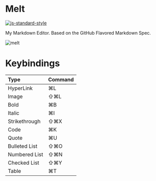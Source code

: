 # Melt

[![js-standard-style](https://img.shields.io/badge/code%20style-standard-brightgreen.svg)](http://standardjs.com)

My Markdown Editor.
Based on the GitHub Flavored Markdown Spec.

![melt](https://user-images.githubusercontent.com/5030713/128953205-125fa953-d981-4319-baff-448d10baef77.png)

# Keybindings

| Type			| Command 	|
|:--------------|:----------|
| HyperLink		| ⌘L      	|
| Image			| ⇧⌘L      	|
| Bold      	| ⌘B       |
| Italic    	| ⌘I       |
| Strikethrough | ⇧⌘X	|
| Code    		| ⌘K		|
| Quote    		| ⌘U		|
| Bulleted List | ⇧⌘O		|
| Numbered List | ⇧⌘N		|
| Checked List 	| ⇧⌘Y		|
| Table        	| ⌘T		|
